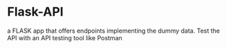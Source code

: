 # Flask-API
a FLASK app that offers endpoints implementing the dummy data.  Test the API with an API testing tool like Postman
